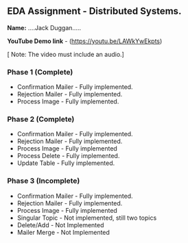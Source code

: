 ## EDA Assignment - Distributed Systems.

__Name:__ ....Jack Duggan.....

__YouTube Demo link__ - (https://youtu.be/LAWkYwEkpts)

[ Note: The video must include an audio.]

### Phase 1 (Complete)

+ Confirmation Mailer - Fully implemented.
+ Rejection Mailer - Fully implemented.
+ Process Image - Fully implemented.

### Phase 2 (Complete)

+ Confirmation Mailer - Fully implemented.
+ Rejection Mailer - Fully implemented.
+ Process Image - Fully implemented
+ Process Delete - Fully implemented.
+ Update Table - Fully implemented.

### Phase 3 (Incomplete)

+ Confirmation Mailer - Fully implemented.
+ Rejection Mailer - Fully implemented.
+ Process Image - Fully implemented
+ Singular Topic - Not implemented, still two topics
+ Delete/Add - Not Implemented
+ Mailer Merge - Not Implemented


